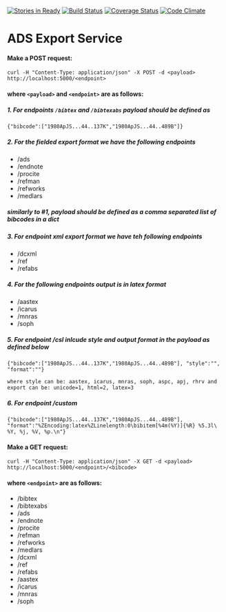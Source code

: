 [![Stories in Ready](https://badge.waffle.io/adsabs/export_service.png?label=ready&title=Ready)](https://waffle.io/adsabs/export_service)
[![Build Status](https://travis-ci.org/adsabs/export_service.svg?branch=master)](https://travis-ci.org/adsabs/export_service)
[![Coverage Status](https://coveralls.io/repos/adsabs/export_service/badge.svg?branch=master)](https://coveralls.io/r/adsabs/export_service?branch=master)
[![Code Climate](https://codeclimate.com/github/adsabs/export_service/badges/gpa.svg)](https://codeclimate.com/github/adsabs/export_service)


# ADS Export Service


#### Make a POST request:

`curl -H "Content-Type: application/json" -X POST -d <payload> http://localhost:5000/<endpoint>`


#### where `<payload>` and `<endpoint>` are as follows:


##### 1. For endpoints `/bibtex` and `/bibtexabs` payload should be defined as
    {"bibcode":["1980ApJS...44..137K","1980ApJS...44..489B"]}


##### 2. For the fielded export format we have the following endpoints
* /ads
* /endnote
* /procite
* /refman
* /refworks
* /medlars
##### similarly to #1, payload should be defined as a comma separated list of bibcodes in a dict


##### 3. For endpoint xml export format we have teh following endpoints
* /dcxml
* /ref
* /refabs


##### 4. For the following endpoints output is in latex format
* /aastex
* /icarus
* /mnras
* /soph


##### 5. For endpoint /csl inlcude style and output format in the payload as defined below

    {"bibcode":["1980ApJS...44..137K","1980ApJS...44..489B"], "style":"", "format":""}

    where style can be: aastex, icarus, mnras, soph, aspc, apj, rhrv and export can be: unicode=1, html=2, latex=3


##### 6. For endpoint /custom

    {"bibcode":["1980ApJS...44..137K","1980ApJS...44..489B"], "format":"%ZEncoding:latex%ZLinelength:0\bibitem[%4m(%Y)]{%R} %5.3l\ %Y, %j, %V, %p.\n"}



#### Make a GET request:

`curl -H "Content-Type: application/json" -X GET -d <payload> http://localhost:5000/<endpoint>/<bibcode>`


#### where `<endpoint>` are as follows:
* /bibtex
* /bibtexabs
* /ads
* /endnote
* /procite
* /refman
* /refworks
* /medlars
* /dcxml
* /ref
* /refabs
* /aastex
* /icarus
* /mnras
* /soph